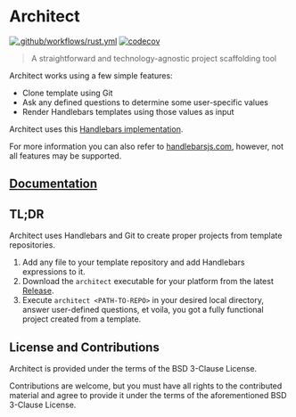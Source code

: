 # Architect

[![.github/workflows/rust.yml][build-badge]][workflow-url]
[![codecov][codecov-badge]][codecov-url]

[build-badge]: https://github.com/v47-io/architect-rs/actions/workflows/tests.yml/badge.svg

[workflow-url]: https://github.com/v47-io/architect-rs/actions/workflows/tests.yml

[codecov-badge]: https://codecov.io/gh/v47-io/architect-rs/branch/master/graph/badge.svg?token=FDASC57M7H

[codecov-url]: https://codecov.io/gh/v47-io/architect-rs

> A straightforward and technology-agnostic project scaffolding tool

Architect works using a few simple features:

- Clone template using Git
- Ask any defined questions to determine some user-specific values
- Render Handlebars templates using those values as input

Architect uses this [Handlebars implementation](https://docs.rs/crate/handlebars/4.1.3).

For more information you can also refer to [handlebarsjs.com](https://handlebarsjs.com/), however, not all features may
be supported.

## [Documentation](https://v47-io.github.io/architect-rs/)

## TL;DR

Architect uses Handlebars and Git to create proper projects from template repositories.

1. Add any file to your template repository and add Handlebars expressions to it.
2. Download the `architect` executable for your platform from the
   latest [Release](https://github.com/v47-io/architect-rs/releases).
3. Execute `architect <PATH-TO-REPO>` in your desired local directory, answer user-defined questions, et voila, you got
   a fully functional project created from a template.

## License and Contributions

Architect is provided under the terms of the BSD 3-Clause License.

Contributions are welcome, but you must have all rights to the contributed material and agree to provide it under the
terms of the aforementioned BSD 3-Clause License.
